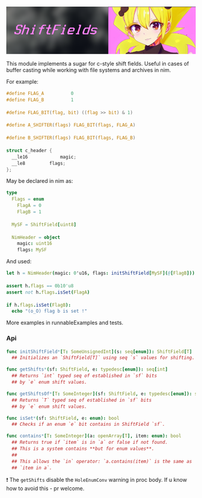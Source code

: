 ![alt text](https://github.com/sumatoshi/shiftfields/blob/master/htmldocs/nim_chan_bless_you.png)

This module implements a sugar for c-style shift fields.
Useful in cases of buffer casting while working with file systems
and archives in nim.

For example:
```C
#define FLAG_A			0
#define FLAG_B			1

#define FLAG_BIT(flag, bit) ((flag >> bit) & 1)

#define A_SHIFTER(flags) FLAG_BIT(flags, FLAG_A)

#define B_SHIFTER(flags) FLAG_BIT(flags, FLAG_B)

struct c_header {
  __le16			magic;
  __le8			flags;
};
```
May be declared in nim as:
```nim
type
  Flags = enum
    FlagA = 0
    FlagB = 1

  MySF = ShiftField[uint8]

  NimHeader = object
    magic: uint16
    flags: MySF
```
And used:
```nim
let h = NimHeader(magic: 0'u16, flags: initShiftField[MySF](@[FlagB]))

assert h.flags == 0b10'u8
assert not h.flags.isSet(FlagA)

if h.flags.isSet(FlagB):
  echo "(o_O) flag b is set !"
```
More examples in runnableExamples and tests.
### Api

```nim
func initShiftField*[T: SomeUnsignedInt](s: seq[enum]): ShiftField[T]
  ## Initializes an `ShiftField[T]` using seq `s` values for shifting.
```
```nim
func getShifts*(sf: ShiftField, e: typedesc[enum]): seq[int]
  ## Returns `int` typed seq of established in `sf` bits 
  ## by `e` enum shift values.
```
```nim
func getShiftsOf*[T: SomeInteger](sf: ShiftField, e: typedesc[enum]): seq[T]
  ## Returns `T` typed seq of established in `sf` bits 
  ## by `e` enum shift values.
```
```nim
func isSet*(sf: ShiftField, e: enum): bool
  ## Checks if an enum `e` bit contains in ShiftField `sf`.
```
```nim
func contains*[T: SomeInteger](a: openArray[T], item: enum): bool
  ## Returns true if `item` is in `a` or false if not found.
  ## This is a system contains **but for enum values**.
  ##
  ## This allows the `in` operator: `a.contains(item)` is the same as 
  ## `item in a`.
```

❗ The `getShifts` disable the `HoleEnumConv` warning in proc body. If u know how to avoid this - pr welcome.

